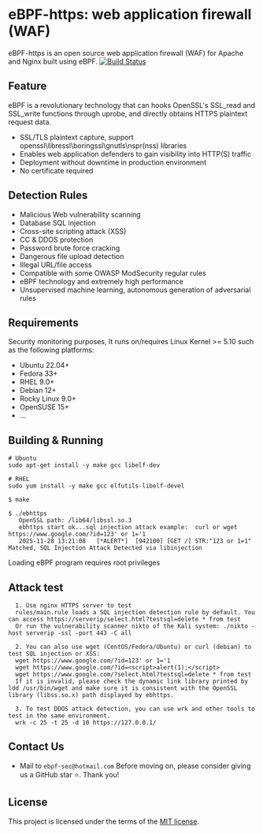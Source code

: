 # eBPF-https: web application firewall (WAF)
eBPF-https is an open source web application firewall (WAF) for Apache and Nginx built using eBPF.
[![Build Status](https://drone.grafana.net/api/badges/grafana/beyla/status.svg?ref=refs/heads/main)](https://ebpf-security.github.io/navihtml/ebpf-dump.html)

## Feature
eBPF is a revolutionary technology that can  hooks OpenSSL's SSL_read and SSL_write functions through uprobe, and directly obtains HTTPS plaintext request data.
* SSL/TLS plaintext capture, support openssl\libressl\boringssl\gnutls\nspr(nss) libraries
* Enables web application defenders to gain visibility into HTTP(S) traffic 
* Deployment without downtime in production environment
* No certificate required

## Detection Rules
* Malicious Web vulnerability scanning
* Database SQL injection
* Cross-site scripting attack (XSS)
* CC & DDOS protection
* Password brute force cracking
* Dangerous file upload detection
* Illegal URL/file access
* Compatible with some OWASP ModSecurity regular rules
* eBPF technology and extremely high performance
* Unsupervised machine learning, autonomous generation of adversarial rules

## Requirements
Security monitoring purposes, It runs on/requires Linux Kernel >= 5.10 such as the following platforms:
* Ubuntu 22.04+
* Fedora 33+
* RHEL 9.0+
* Debian 12+
* Rocky Linux 9.0+
* OpenSUSE 15+
* ...

## Building & Running
```console
# Ubuntu
sudo apt-get install -y make gcc libelf-dev

# RHEL
sudo yum install -y make gcc elfutils-libelf-devel

$ make

$ ./ebhttps
   OpenSSL path: /lib64/libssl.so.3
   ebhttps start ok...sql injection attack example:  curl or wget https://www.google.com/?id=123' or 1='1
   2025-11-28 13:21:08   [*ALERT*]  [942100] [GET /] STR:"123 or 1=1" Matched, SQL Injection Attack Detected via libinjection 
```
Loading eBPF program  requires root privileges 

## Attack test
```
  1. Use nginx HTTPS server to test
  rules/main.rule loads a SQL injection detection rule by default. You can access https://serverip/select.html?testsql=delete * from test
  Or run the vulnerability scanner nikto of the Kali system: ./nikto -host serverip -ssl -port 443 -C all

  2. You can also use wget (CentOS/Fedora/Ubuntu) or curl (debian) to test SQL injection or XSS:
  wget https://www.google.com/?id=123' or 1='1
  wget https://www.google.com/?id=<script>alert(1);</script>
  wget https://www.google.com/?select.html?testsql=delete * from test
  If it is invalid, please check the dynamic link library printed by ldd /usr/bin/wget and make sure it is consistent with the OpenSSL library (libss.so.x) path displayed by ebhttps.

  3. To test DDOS attack detection, you can use wrk and other tools to test in the same environment.
  wrk -c 25 -t 25 -d 10 https://127.0.0.1/
```
## Contact Us
* Mail to `ebpf-sec@hotmail.com`
Before moving on, please consider giving us a GitHub star ⭐️. Thank you!

## License
This project is licensed under the terms of the
[MIT license](/LICENSE).
